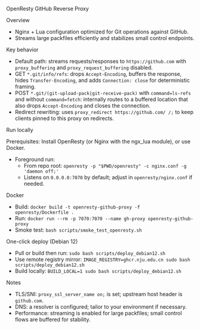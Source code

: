 OpenResty GitHub Reverse Proxy

Overview

- Nginx + Lua configuration optimized for Git operations against GitHub.
- Streams large packfiles efficiently and stabilizes small control endpoints.

Key behavior

- Default path: streams requests/responses to `https://github.com` with `proxy_buffering` and `proxy_request_buffering` disabled.
- GET `*.git/info/refs`: drops `Accept-Encoding`, buffers the response, hides `Transfer-Encoding`, and adds `Connection: close` for deterministic framing.
- POST `*.git/(git-upload-pack|git-receive-pack)` with `command=ls-refs` and without `command=fetch`: internally routes to a buffered location that also drops `Accept-Encoding` and closes the connection.
- Redirect rewriting: uses `proxy_redirect https://github.com/ /;` to keep clients pinned to this proxy on redirects.

Run locally

Prerequisites: Install OpenResty (or Nginx with the ngx_lua module), or use Docker.

- Foreground run:
  - From repo root: `openresty -p "$PWD/openresty" -c nginx.conf -g 'daemon off;'`
  - Listens on `0.0.0.0:7070` by default; adjust in `openresty/nginx.conf` if needed.

Docker

- Build: `docker build -t openresty-github-proxy -f openresty/Dockerfile .`
- Run: `docker run --rm -p 7070:7070 --name gh-proxy openresty-github-proxy`
- Smoke test: `bash scripts/smoke_test_openresty.sh`

One-click deploy (Debian 12)

- Pull or build then run: `sudo bash scripts/deploy_debian12.sh`
- Use remote registry mirror: `IMAGE_REGISTRY=ghcr.nju.edu.cn sudo bash scripts/deploy_debian12.sh`
- Build locally: `BUILD_LOCAL=1 sudo bash scripts/deploy_debian12.sh`

Notes

- TLS/SNI: `proxy_ssl_server_name on;` is set; upstream host header is `github.com`.
- DNS: a resolver is configured; tailor to your environment if necessary.
- Performance: streaming is enabled for large packfiles; small control flows are buffered for stability.
